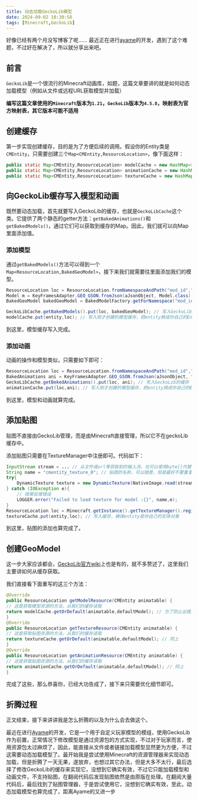 ```yaml
---
title: 动态加载GeckoLib模型
date: 2024-09-02 10:30:58
tags: [Minecraft,GeckoLib]
---
```


好像已经有两个月没写博客了呢...... 最近正在进行[ayame](https://github.com/AyameMC/ayame)的开发，遇到了这个难题，不过好在解决了，所以就分享出来吧。

## 前言
`GeckoLib`是一个很流行的Minecraft动画库，如题，这篇文章要讲的就是如何动态加载模型（例如从文件或远程URL获取模型并加载）

**编写这篇文章使用的`Minecraft`版本为`1.21`，`GeckoLib`版本为`4.5.8`，映射表为官方映射表，其它版本可能不适用**

## 创建缓存
第一步实现创建缓存，目的是为了方便后续的调用。假设你的Entity类是`CMEntity`，只需要创建三个`Map<CMEntity,ResourceLocation>`，像下面这样：
```java
public static Map<CMEntity,ResourceLocation> modelCache = new HashMap<>(); // 模型缓存
public static Map<CMEntity,ResourceLocation> animationCache = new HashMap<>(); // 动画缓存
public static Map<CMEntity,ResourceLocation> textureCache = new HashMap<>(); // 贴图缓存
```
## 向GeckoLib缓存写入模型和动画
既然要动态加载，首先就要写入GeckoLib的缓存，也就是`GeckoLibCache`这个类。它提供了两个静态的getter方法：`getBakedAnimations()`和`getBakedModels()`，通过它们可以获取到缓存的Map。因此，我们就可以向Map里面添加值。
### 添加模型
通过`getBakedModels()`方法可以得到一个`Map<ResourceLocation,BakedGeoModel>`，接下来我们就需要往里面添加我们的模型。
```java
ResourceLocation loc = ResourceLocation.fromNamespaceAndPath("mod_id","geo/entity/cmentity/model_0.json"); // 请换成你自己的模组ID，Path可以随意，只要保证是json就行
Model m = KeyFramesAdapter.GEO_GSON.fromJson(aJsonObject, Model.class); // 请把aJsonObject换成你要加载的模型的JsonObject，可以从文件，url等获取
BakedGeoModel bakedGeoModel = BakedModelFactory.getForNamespace("mod_id").constructGeoModel(GeometryTree.fromModel(m)); // 这一步创建BakedGeoModel，还是请把mod_id换成你自己的

GeckoLibCache.getBakedModels().put(loc, bakedGeoModel); // 写入GeckoLib的缓存
modelCache.put(entity,loc); // 写入刚才创建的模型缓存，把entity换成你自己的Entity对象
```
到这里，模型缓存写入完成。
### 添加动画
动画的操作和模型类似，只需要如下即可：
```java
ResourceLocation loc = ResourceLocation.fromNamespaceAndPath("mod_id","animations/entity/cmentity/animation_0.json"); // 请换成你自己的模组ID，Path可以随意，只要保证是json就行    
BakedAnimations ani = KeyFramesAdapter.GEO_GSON.fromJson(aJsonObject, "animations"), BakedAnimations.class);
GeckoLibCache.getBekedAnimations().put(loc, ani); // 写入GeckoLib的缓存
animationCache.put(loc,ani); // 写入刚才创建的模型缓存，把entity换成你自己的Entity对象
```
到这里，模型和动画就算完成。

## 添加贴图
贴图不直接由GeckoLib管理，而是由Minecraft直接管理，所以它不在geckoLib缓存中。

添加贴图只需要在TextureManager中注册即可。代码如下：
```java
InputStream stream = ... // 从文件或url等获取到的输入流，也可以使用byte[]代替
String name = "cmentity_texture_0"; // 贴图的名称，可以随意，但是最好不要重复
try{
	DynamicTexture texture = new DynamicTexture(NativeImage.read(stream));
} catch (IOException e){
	// 按需处理错误
	LOGGER.error("Failed to load texture for model :{}", name,e);
}
ResourceLocation loc = Minecraft.getInstance().getTextureManager().register(name,texture); // 注册贴图
textureCache.put(entity,loc); // 写入缓存，确保entity是你自己的实体对象
```
到这里，贴图的添加也算完成了。

## 创建GeoModel
这一步大家应该都会，[GeckoLib官方wiki](https://github.com/bernie-g/geckolib/wiki/Geo-Models-(Geckolib4))上也是有的，就不多赘述了，这里我们主要讲如何从缓存获取。

我们直接看下面重写的这三个方法：
```java
@Override
public ResourceLocation getModelResource(CMEntity animatable) {
// 这是获取模型资源的方法，从我们的缓存读取
return modelCache.getOrDefault(animatable,defaultModel); // 为了防止出错，建议添加一个默认模型
}
@Override
public ResourceLocation getTextureResource(CMEntity animatable) {
// 这是获取贴图资源的方法，从我们的缓存读取
return textureCache.getOrDefault(animatable,defaultModel); // 同上
}
@Override
public ResourceLocation getAnimationResource(CMEntity animatable) {
// 这是获取贴图资源的方法，从我们的缓存读取
return animationCache.getOrDefault(animatable,defaultModel); // 同上
}
```
完成了这些，那么恭喜你，已经大功告成了，接下来只需要优化细节即可。

## 折腾过程
正文结束，接下来讲讲我是怎么折腾的以及为什么会去做这个。

最近在进行[Ayame](https://github.com/AyameMC/ayame)的开发，它是一个用于自定义玩家模型的模组，使用GeckoLib作为前置，正常情况下修改模型是通过资源包的方式实现，不过对于玩家而言，使用资源包太过麻烦了，因此，能直接从文件或者链接加载模型显然更为方便，不过这需要动态加载模型了。最开始我是尝试使用Minecraft的资源管理器来实现动态加载，但是折腾了一天无果，遂放弃，也想过其它办法，但是大多不太行，最后选择了修改GeckoLib的缓存来实现它，没想到它确实有效，不过它只能加载模型和动画文件，不支持贴图，在翻阅代码后发现贴图依然是由原版在处理。在翻阅大量代码后，最后找到了贴图管理器，于是尝试使用它，没想到它确实有效，至此，动态加载模型也算完成了，距离Ayame的又进一步
